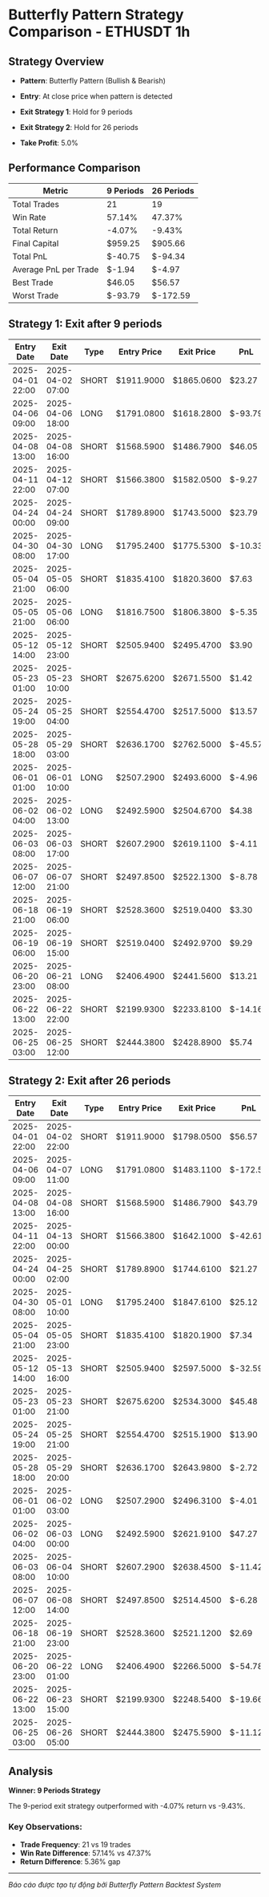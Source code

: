 # Butterfly Pattern Strategy Comparison - ETHUSDT 1h

## Strategy Overview
- **Pattern**: Butterfly Pattern (Bullish & Bearish)
- **Entry**: At close price when pattern is detected
- **Exit Strategy 1**: Hold for 9 periods
- **Exit Strategy 2**: Hold for 26 periods

- **Take Profit**: 5.0%

## Performance Comparison

| Metric | 9 Periods | 26 Periods |
|--------|-----------|------------|
| Total Trades | 21 | 19 |
| Win Rate | 57.14% | 47.37% |
| Total Return | -4.07% | -9.43% |
| Final Capital | $959.25 | $905.66 |
| Total PnL | $-40.75 | $-94.34 |
| Average PnL per Trade | $-1.94 | $-4.97 |
| Best Trade | $46.05 | $56.57 |
| Worst Trade | $-93.79 | $-172.59 |

## Strategy 1: Exit after 9 periods

| Entry Date | Exit Date | Type | Entry Price | Exit Price | PnL | PnL % | Pattern Type | Exit Reason |
|------------|-----------|------|-------------|------------|-----|-------|-------------|-------------|
| 2025-04-01 22:00 | 2025-04-02 07:00 | SHORT | $1911.9000 | $1865.0600 | $23.27 | 2.45% | Bearish Butterfly | Time |
| 2025-04-06 09:00 | 2025-04-06 18:00 | LONG | $1791.0800 | $1618.2800 | $-93.79 | -9.65% | Bullish Butterfly | Time |
| 2025-04-08 13:00 | 2025-04-08 16:00 | SHORT | $1568.5900 | $1486.7900 | $46.05 | 5.21% | Bearish Butterfly | TP |
| 2025-04-11 22:00 | 2025-04-12 07:00 | SHORT | $1566.3800 | $1582.0500 | $-9.27 | -1.00% | Bearish Butterfly | Time |
| 2025-04-24 00:00 | 2025-04-24 09:00 | SHORT | $1789.8900 | $1743.5000 | $23.79 | 2.59% | Bearish Butterfly | Time |
| 2025-04-30 08:00 | 2025-04-30 17:00 | LONG | $1795.2400 | $1775.5300 | $-10.33 | -1.10% | Bullish Butterfly | Time |
| 2025-05-04 21:00 | 2025-05-05 06:00 | SHORT | $1835.4100 | $1820.3600 | $7.63 | 0.82% | Bearish Butterfly | Time |
| 2025-05-05 21:00 | 2025-05-06 06:00 | LONG | $1816.7500 | $1806.3800 | $-5.35 | -0.57% | Bullish Butterfly | Time |
| 2025-05-12 14:00 | 2025-05-12 23:00 | SHORT | $2505.9400 | $2495.4700 | $3.90 | 0.42% | Bearish Butterfly | Time |
| 2025-05-23 01:00 | 2025-05-23 10:00 | SHORT | $2675.6200 | $2671.5500 | $1.42 | 0.15% | Bearish Butterfly | Time |
| 2025-05-24 19:00 | 2025-05-25 04:00 | SHORT | $2554.4700 | $2517.5000 | $13.57 | 1.45% | Bearish Butterfly | Time |
| 2025-05-28 18:00 | 2025-05-29 03:00 | SHORT | $2636.1700 | $2762.5000 | $-45.57 | -4.79% | Bearish Butterfly | Time |
| 2025-06-01 01:00 | 2025-06-01 10:00 | LONG | $2507.2900 | $2493.6000 | $-4.96 | -0.55% | Bullish Butterfly | Time |
| 2025-06-02 04:00 | 2025-06-02 13:00 | LONG | $2492.5900 | $2504.6700 | $4.38 | 0.48% | Bullish Butterfly | Time |
| 2025-06-03 08:00 | 2025-06-03 17:00 | SHORT | $2607.2900 | $2619.1100 | $-4.11 | -0.45% | Bearish Butterfly | Time |
| 2025-06-07 12:00 | 2025-06-07 21:00 | SHORT | $2497.8500 | $2522.1300 | $-8.78 | -0.97% | Bearish Butterfly | Time |
| 2025-06-18 21:00 | 2025-06-19 06:00 | SHORT | $2528.3600 | $2519.0400 | $3.30 | 0.37% | Bearish Butterfly | Time |
| 2025-06-19 06:00 | 2025-06-19 15:00 | SHORT | $2519.0400 | $2492.9700 | $9.29 | 1.03% | Bearish Butterfly | Time |
| 2025-06-20 23:00 | 2025-06-21 08:00 | LONG | $2406.4900 | $2441.5600 | $13.21 | 1.46% | Bullish Butterfly | Time |
| 2025-06-22 13:00 | 2025-06-22 22:00 | SHORT | $2199.9300 | $2233.8100 | $-14.16 | -1.54% | Bearish Butterfly | Time |
| 2025-06-25 03:00 | 2025-06-25 12:00 | SHORT | $2444.3800 | $2428.8900 | $5.74 | 0.63% | Bearish Butterfly | Time |

## Strategy 2: Exit after 26 periods

| Entry Date | Exit Date | Type | Entry Price | Exit Price | PnL | PnL % | Pattern Type | Exit Reason |
|------------|-----------|------|-------------|------------|-----|-------|-------------|-------------|
| 2025-04-01 22:00 | 2025-04-02 22:00 | SHORT | $1911.9000 | $1798.0500 | $56.57 | 5.95% | Bearish Butterfly | TP |
| 2025-04-06 09:00 | 2025-04-07 11:00 | LONG | $1791.0800 | $1483.1100 | $-172.59 | -17.19% | Bullish Butterfly | Time |
| 2025-04-08 13:00 | 2025-04-08 16:00 | SHORT | $1568.5900 | $1486.7900 | $43.79 | 5.21% | Bearish Butterfly | TP |
| 2025-04-11 22:00 | 2025-04-13 00:00 | SHORT | $1566.3800 | $1642.1000 | $-42.61 | -4.83% | Bearish Butterfly | Time |
| 2025-04-24 00:00 | 2025-04-25 02:00 | SHORT | $1789.8900 | $1744.6100 | $21.27 | 2.53% | Bearish Butterfly | Time |
| 2025-04-30 08:00 | 2025-05-01 10:00 | LONG | $1795.2400 | $1847.6100 | $25.12 | 2.92% | Bullish Butterfly | Time |
| 2025-05-04 21:00 | 2025-05-05 23:00 | SHORT | $1835.4100 | $1820.1900 | $7.34 | 0.83% | Bearish Butterfly | Time |
| 2025-05-12 14:00 | 2025-05-13 16:00 | SHORT | $2505.9400 | $2597.5000 | $-32.59 | -3.65% | Bearish Butterfly | Time |
| 2025-05-23 01:00 | 2025-05-23 21:00 | SHORT | $2675.6200 | $2534.3000 | $45.48 | 5.28% | Bearish Butterfly | TP |
| 2025-05-24 19:00 | 2025-05-25 21:00 | SHORT | $2554.4700 | $2515.1900 | $13.90 | 1.54% | Bearish Butterfly | Time |
| 2025-05-28 18:00 | 2025-05-29 20:00 | SHORT | $2636.1700 | $2643.9800 | $-2.72 | -0.30% | Bearish Butterfly | Time |
| 2025-06-01 01:00 | 2025-06-02 03:00 | LONG | $2507.2900 | $2496.3100 | $-4.01 | -0.44% | Bullish Butterfly | Time |
| 2025-06-02 04:00 | 2025-06-03 00:00 | LONG | $2492.5900 | $2621.9100 | $47.27 | 5.19% | Bullish Butterfly | TP |
| 2025-06-03 08:00 | 2025-06-04 10:00 | SHORT | $2607.2900 | $2638.4500 | $-11.42 | -1.20% | Bearish Butterfly | Time |
| 2025-06-07 12:00 | 2025-06-08 14:00 | SHORT | $2497.8500 | $2514.4500 | $-6.28 | -0.66% | Bearish Butterfly | Time |
| 2025-06-18 21:00 | 2025-06-19 23:00 | SHORT | $2528.3600 | $2521.1200 | $2.69 | 0.29% | Bearish Butterfly | Time |
| 2025-06-20 23:00 | 2025-06-22 01:00 | LONG | $2406.4900 | $2266.5000 | $-54.78 | -5.82% | Bullish Butterfly | Time |
| 2025-06-22 13:00 | 2025-06-23 15:00 | SHORT | $2199.9300 | $2248.5400 | $-19.66 | -2.21% | Bearish Butterfly | Time |
| 2025-06-25 03:00 | 2025-06-26 05:00 | SHORT | $2444.3800 | $2475.5900 | $-11.12 | -1.28% | Bearish Butterfly | Time |

## Analysis

**Winner: 9 Periods Strategy**

The 9-period exit strategy outperformed with -4.07% return vs -9.43%.

### Key Observations:
- **Trade Frequency**: 21 vs 19 trades
- **Win Rate Difference**: 57.14% vs 47.37%
- **Return Difference**: 5.36% gap

---
*Báo cáo được tạo tự động bởi Butterfly Pattern Backtest System*
